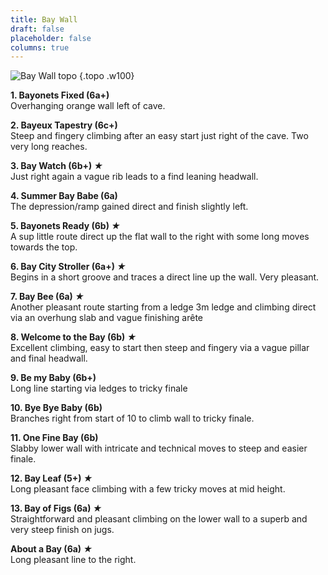 ```yaml
---
title: Bay Wall
draft: false
placeholder: false
columns: true
---
```


![Bay Wall topo](/img/north-wales/border-region/llanymynech/bay-copy.jpg)
{.topo .w100}

**1. Bayonets Fixed (6a+)**  
Overhanging orange wall left of cave.

**2. Bayeux Tapestry (6c+)**  
Steep and fingery climbing after an easy start just right of the cave. Two very long reaches.

**3. Bay Watch (6b+) *★***  
Just right again a vague rib leads to a find leaning headwall.

**4. Summer Bay Babe (6a)**  
The depression/ramp gained direct and finish slightly left.

**5. Bayonets Ready (6b) *★***  
A sup little route direct up the flat wall to the right with some long moves towards the top.

**6. Bay City Stroller (6a+) *★***  
Begins in a short groove and traces a direct line up the wall. Very pleasant.

**7. Bay Bee (6a) *★***  
Another pleasant route starting from a ledge 3m ledge and climbing direct via an overhung slab and vague finishing arête

**8. Welcome to the Bay (6b) *★***  
Excellent climbing, easy to start then steep and fingery via a vague pillar and final headwall.

**9. Be my Baby (6b+)**  
Long line starting via ledges to tricky finale

**10. Bye Bye Baby (6b)**  
Branches right from start of 10 to climb wall to tricky finale.

**11. One Fine Bay (6b)**  
Slabby lower wall with intricate and technical moves to steep and easier finale.

**12. Bay Leaf (5+) *★***  
Long pleasant face climbing with a few tricky moves at mid height.

**13. Bay of Figs (6a) *★***  
Straightforward and pleasant climbing on the lower wall to a superb and very steep finish on jugs.

**About a Bay (6a) *★***  
Long pleasant line to the right.
